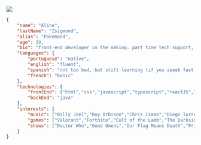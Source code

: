 <a href='https://www.linkedin.com/in/alinezsigmond/' target='_blank'><img src="https://img.shields.io/badge/LinkedIn-0077B5?style=for-the-badge&logo=linkedin&logoColor=white" /></a>

```json
{
    "name": "Aline",
    "lastName": "Zsigmond",
    "alias": "Pokemond",
    "age": 30,
    "bio": "front-end developer in the making. part time tech support, part-time chronically online",
    "languages": {
        "portuguese": "native",
        "english": "fluent",
        "spanish": "not too bad, but still learning (if you speak fast i *will* cry)",
        "french": "basic"
    },
    "technologies": {
        "frontEnd": ["html","css","javascript","typescript","reactJS","vite","vue","tailwind css","styled components","sass","react native"],
        "backEnd": "java"
    },
    "interests": {
        "music": ["Billy Joel","Roy Orbison","Chris Isaak","Diego Torres","George Strait","Rammstein","Bruno e Marrone"],
        "games": ["Valorant","Fortnite","Cult of the Lamb","The Darkside Detective","Fall Guys"],
        "shows": ["Doctor Who","Good Omens","Our Flag Means Death","Friends","Full House","Breaking Bad"]
    }
}
```

<!--
### Hi there 👋
**alinezsigmond/alinezsigmond** is a ✨ _special_ ✨ repository because its `README.md` (this file) appears on your GitHub profile.

Here are some ideas to get you started:

- 🔭 I’m currently working on ...
- 🌱 I’m currently learning ...
- 👯 I’m looking to collaborate on ...
- 🤔 I’m looking for help with ...
- 💬 Ask me about ...
- 📫 How to reach me: ...
- 😄 Pronouns: ...
- ⚡ Fun fact: ...
-->
